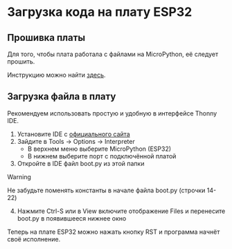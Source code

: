 # Загрузка кода на плату ESP32

## Прошивка платы
Для того, чтобы плата работала с файлами на MicroPython, её следует прошить. 

Инструкцию можно найти [здесь](https://micropython.org/download/ESP32_GENERIC/).

## Загрузка файла в плату
Рекомендуем использовать простую и удобную в интерфейсе Thonny IDE.

1. Установите IDE с [официального сайта](https://thonny.org/)
2. Зайдите в Tools → Options → Interpreter
    - В верхнем меню выберите MicroPython (ESP32)
    - В нижнем выберите порт с подключённой платой
3. Откройте в IDE файл boot.py из этой папки
> [!WARNING]
> Не забудьте поменять константы в начале файла boot.py (строчки 14-22)
4. Нажмите Ctrl-S или в View включите отображение Files и перенесите boot.py в появившееся нижнее окно

Теперь на плате ESP32 можно нажать кнопку RST и программа начнёт своё исполнение.
